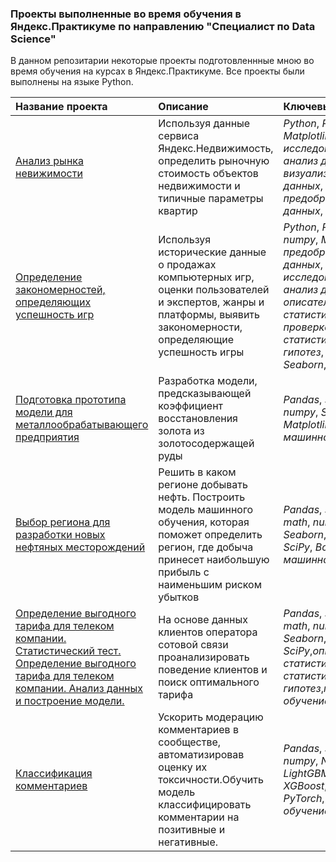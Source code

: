 ### Проекты выполненные во время обучения в Яндекс.Практикуме по направлению "Специалист по Data Science" 

В данном репозитарии некоторые проекты подготовленнные мною во время обучения на курсах в Яндекс.Практикуме.
Все проекты были выполнены на языке Python.

| Название проекта | Описание | Ключевые слова | 
| :---------------------- | :---------------------- | :---------------------- |
| [Анализ рынка невижимости](Projects/Appartaments_sales/Appartaments_sales.ipynb)| Используя данные сервиса Яндекс.Недвижимость, определить рыночную стоимость объектов недвижимости и типичные параметры квартир| *Python*, *Pandas*, *Matplotlib*, *исследовательский анализ данных*, <br/> *визуализация данных*, *предобработка данных*, *math*|
| [Определение закономерностей, определяющих успешность игр](Projects/Games_success_analyze/Games_success_analyze.ipynb)| Используя исторические данные о продажах компьютерных игр, оценки пользователей и экспертов, жанры и платформы, выявить закономерности, определяющие успешность игры |*Python*, *Pandas*, *numpy*, *Matplotlib*, *предобработка данных*, *исследовательский анализ данных*, *описательная статистика*, *проверка статистических гипотез*, *Seaborn*,*SciPy* |
| [Подготовка прототипа модели для металлообрабатывающего предприятия](Projects/Gold_recovery/Gold_recovery.ipynb)|Разработка модели, предсказывающей коэффициент восстановления золота из золотосодержащей руды | *Pandas*, *sklearn*, *numpy*, *Seaborn*, *Matplotlib*, *math*, *машинное обучение*|
| [Выбор региона для разработки новых нефтяных месторождений](Projects/Oil_field_selection/Oil_field_selection.ipynb)|Решить в каком регионе добывать нефть. Построить модель машинного обучения, которая поможет определить регион, где добыча принесет наибольшую прибыль с наименьшим риском убытков |*Pandas*, *sklearn*, *math*, *numpy*, *Seaborn*, *Matplotlib*, *SciPy*, *Bootstrap*, *машинное обучение*|
| [Определение выгодного тарифа для телеком компании. Статистический тест.](Projects/Telekom_clients/Telekom_analyze_part_1.ipynb) <br/> [Определение выгодного тарифа для телеком компании. Анализ данных и построение модели.](Projects/Telekom_clients/Telecom_tariff_prediction_part_2.ipynb)|На основе данных клиентов оператора сотовой связи проанализировать поведение клиентов и поиск оптимального тарифа |*Pandas*, *sklearn*, *math*, *numpy*, *Seaborn*, *Matplotlib*, *SciPy*,*описательная статистика*,*проверка статистических гипотез*,*машинное обучение*|
| [Классификация комментариев](Projects/Toxic_comments_recognition/Toxic_comments_recognition.ipynb)|Ускорить модерацию комментариев в сообществе, автоматизировав оценку их токсичности.Обучить модель классифицировать комментарии на позитивные и негативные.|*Pandas*, *sklearn*, *numpy*, *NLTK*, *LightGBM*, *CatBoost*, *XGBoost*, *BERT*, *PyTorch*, *машинное обучение*|
